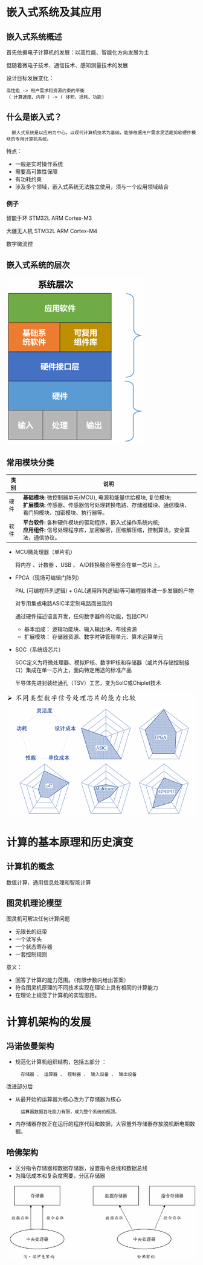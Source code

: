 # 嵌入式系统及其应用
## 嵌入式系统概述
首先依据电子计算机的发展：以高性能、智能化方向发展为主

但随着微电子技术、通信技术、感知测量技术的发展

设计目标发展变化：

    高性能 -> 用户需求和资源约束的平衡
    （ 计算速度、内存 ）-> ( 体积、损耗、功能)

## 什么是嵌入式？
      嵌入式系统是以应用为中心，以现代计算机技术为基础，能够根据用户需求灵活裁剪软硬件模块的专用计算机系统。
    
特点：
-  一般是实时操作系统	
-  需要高可靠性保障	
-  有功耗约束
-  涉及多个领域，嵌入式系统无法独立使用，须与一个应用领域结合
### 例子
智能手环
    STM32L  ARM Cortex-M3

大疆无人机
    STM32L  ARM Cortex-M4

数字微流控

## 嵌入式系统的层次
![嵌入式系统的层次](/嵌入式/image/cengci.png)

## 常用模块分类

| 类别 | 说明 |
|---|---|
| 硬件 | **基础模块:** 微控制器单元(MCU), 电源和能量供给模块, 复位模块; <br> **扩展模块:** 传感器、传感器信号处理转换电路、存储器模块、通信模块、看门狗模块、加密模块、执行器等。 |
| 软件 | **平台软件:** 各种硬件模块的驱动程序，嵌入式操作系统内核; <br> **应用组件:** 信号处理程序库，加密解密，压缩解压缩，控制算法，安全算法，通信协议。 |

- MCU微处理器（单片机）
    
    将内存 、计数器 、USB 、 A/D转换融合等整合在单一芯片上。


- FPGA（现场可编辑门阵列）
    
    PAL (可编程阵列逻辑) + GAL(通用阵列逻辑)等可编程器件进一步发展的产物

    对专用集成电路ASIC半定制电路而出现的

    通过硬件描述语言开发，任何数字器件的功能，包括CPU
    
    
    - 基本组成：
      逻辑功能块、输入输出块、布线资源
    - 扩展模块：
        存储器资源、数字时钟管理单元、算术运算单元


- SOC（系统级芯片）
     
    SOC定义为将微处理器、模拟IP核、数字IP核和存储器（或片外存储控制接口）集成在单一芯片上，面向特定用途的标准产品

    半导体先进封装硅通孔（TSV）工艺，变为SoIC或Chiplet技术

![不同类型能力比较](/嵌入式\image\不同类型能力比较.png)

# 计算的基本原理和历史演变
## 计算机的概念
数值计算、通用信息处理和智能计算
## 图灵机理论模型
图灵机可解决任何计算问题
- 无限长的纸带
- 一个读写头
- 一个状态寄存器
- 一套控制规则

意义：
- 回答了计算的能力范围。（有限步数内给出答案）
- 符合图灵机原理的不同技术实现在理论上具有相同的计算能力
- 在理论上规范了计算机的实现思路。
# 计算机架构的发展
## 冯诺依曼架构
- 规范化计算机组织结构，包括五部分 ：

        存储器 、 运算器 、 控制器 、 输入设备 、 输出设备
改进部分后
- 从最开始的运算器为核心改为了存储器为核心
    
        运算器数据吞吐能力有限，成为整个系统的瓶颈。
- 内存储器存放正在运行的程序代码和数据，大容量外存储器存放脱机断电期数据。

## 哈佛架构
- 区分指令存储器和数据存储器，设置指令总线和数据总线
- 为降低成本和复杂度需要，分区存储器

![架构.png](/嵌入式\image\架构.png)
